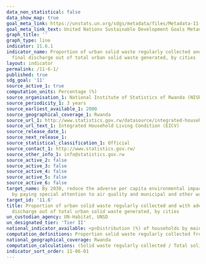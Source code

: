 ```yaml
---
data_non_statistical: false
data_show_map: true
goal_meta_link: https://unstats.un.org/sdgs/metadata/files/Metadata-11-06-01.pdf
goal_meta_link_text: United Nations Sustainable Development Goals Metadata (pdf 2066kB)
graph_title: ''
graph_type: line
indicator: 11.6.1
indicator_name: Proportion of urban solid waste regularly collected and with adequate
  final discharge out of total urban solid waste generated, by cities
layout: indicator
permalink: /11-6-1/
published: true
sdg_goal: '11'
source_active_1: true
computation_units: Percentage (%)
source_organisation_1: National Institute of Statistics of Rwanda (NISR)
source_periodicity_1: 3 years
source_earliest_available_1: 2000
source_geographical_coverage_1: Rwanda
source_url_1: http://www.statistics.gov.rw/datasource/integrated-household-living-conditions-survey-eicv
source_url_text_1: Integrated Household Living Condition (EICV)
source_release_date_1:
source_next_release_1:
source_statistical_classification_1: Official
source_contact_1: http://www.statistics.gov.rw/
source_other_info_1: info@statistics.gov.rw
source_active_2: false
source_active_3: false
source_active_4: false
source_active_5: false
source_active_6: false
target_name: By 2030, reduce the adverse per capita environmental impact of cities, including
  by paying special attention to air quality and municipal and other waste management
target_id: '11.6'
title: Proportion of urban solid waste regularly collected and with adequate final
  discharge out of total urban solid waste generated, by cities
un_custodian_agency: UN-Habitat, UNSD
un_designated_tier: 'Tier II'
national_indicator_available: <p>Distribution (%) of households by main mode of waste management, according to urban/rural, province and sex of head of household.</p> Main mode of rubbish disposal (waste management); Rubbish collection service
computation_definitions: Proportion solid waste regularly collected from households out of total solid waste generated.
national_geographical_coverage: Rwanda
computation_calculations: (Solid waste regularly collected / Total solid waste generated) * 100
indicator_sort_order: 11-06-01
---
```

